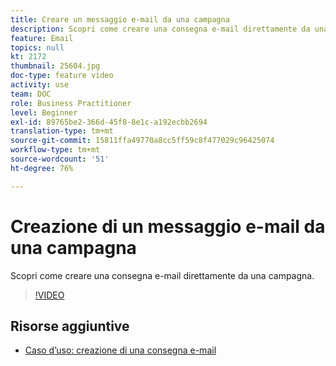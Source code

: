 ```yaml
---
title: Creare un messaggio e-mail da una campagna
description: Scopri come creare una consegna e-mail direttamente da una campagna.
feature: Email
topics: null
kt: 2172
thumbnail: 25604.jpg
doc-type: feature video
activity: use
team: DOC
role: Business Practitioner
level: Beginner
exl-id: 89765be2-366d-45f8-8e1c-a192ecbb2694
translation-type: tm+mt
source-git-commit: 15811ffa49770a8cc5ff59c8f477029c96425074
workflow-type: tm+mt
source-wordcount: '51'
ht-degree: 76%

---
```


# Creazione di un messaggio e-mail da una campagna

Scopri come creare una consegna e-mail direttamente da una campagna.

>[!VIDEO](https://video.tv.adobe.com/v/25604?quality=12)

## Risorse aggiuntive

* [Caso d’uso: creazione di una consegna e-mail](https://experienceleague.adobe.com/docs/campaign-classic/using/designing-content/editing-html-content/use-case--creating-an-email-delivery.html?lang=it#designing-content)
